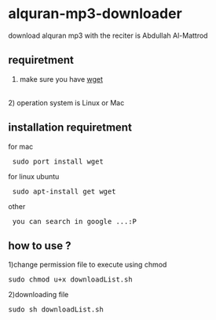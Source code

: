 alquran-mp3-downloader
======================

download alquran mp3 with the reciter is Abdullah Al-Mattrod

requiretment
------------
1) make sure you have [wget](http://www.gnu.org/software/wget/) 
<br>
2) operation system is Linux or Mac

installation requiretment
-------------------------
for mac
<pre> sudo port install wget </pre>
for linux ubuntu
<pre> sudo apt-install get wget</pre>
other
<pre> you can search in google ...:P </pre>


how to use ?
------------
1)change permission file to execute using chmod
<pre>
sudo chmod u+x downloadList.sh 
</pre>
2)downloading file
<pre>sudo sh downloadList.sh </pre>
